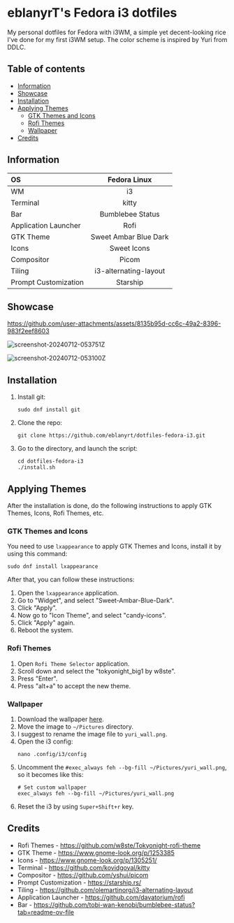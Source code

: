 # eblanyrT's Fedora i3 dotfiles
My personal dotfiles for Fedora with i3WM, a simple yet decent-looking rice I've done for my first i3WM setup. The color scheme is inspired by Yuri from DDLC.

## Table of contents
* [Information](#information)
* [Showcase](#showcase)
* [Installation](#installation)
* [Applying Themes](#applying-themes)
    * [GTK Themes and Icons](#gtk-themes-and-icons)
    * [Rofi Themes](#rofi-themes)
    * [Wallpaper](#wallpaper)
* [Credits](#credits)

## Information
|OS| Fedora Linux|
|:-----|:-------:|
|WM| i3|
|Terminal| kitty|
|Bar| Bumblebee Status|
|Application Launcher| Rofi|
|GTK Theme| Sweet Ambar Blue Dark|
|Icons| Sweet Icons|
|Compositor| Picom|
|Tiling| i3-alternating-layout|
|Prompt Customization| Starship|

## Showcase
https://github.com/user-attachments/assets/8135b95d-cc6c-49a2-8396-983f2eef8603

![screenshot-20240712-053751Z](https://github.com/user-attachments/assets/d03942dd-4730-4bd2-b0a6-c8202ab12977)

![screenshot-20240712-053100Z](https://github.com/user-attachments/assets/ea66b4ec-4437-4228-87ae-6a9337767993)

## Installation
1. Install git:
    ```
    sudo dnf install git
    ```
2. Clone the repo:
    ```
    git clone https://github.com/eblanyrt/dotfiles-fedora-i3.git
    ```
3. Go to the directory, and launch the script:
    ```
    cd dotfiles-fedora-i3
    ./install.sh
    ```

## Applying Themes
After the installation is done, do the following instructions to apply GTK Themes, Icons, Rofi Themes, etc.

### GTK Themes and Icons
You need to use `lxappearance` to apply GTK Themes and Icons, install it by using this command:
```
sudo dnf install lxappearance
```

After that, you can follow these instructions:
1. Open the `lxappearance` application.
2. Go to "Widget", and select "Sweet-Ambar-Blue-Dark".
3. Click "Apply".
4. Now go to "Icon Theme", and select "candy-icons".
5. Click "Apply" again.
6. Reboot the system.

### Rofi Themes
1. Open `Rofi Theme Selector` application.
2. Scroll down and select the "tokyonight_big1 by w8ste".
3. Press "Enter".
4. Press "alt+a" to accept the new theme.

### Wallpaper
1. Download the wallpaper [here](https://images5.alphacoders.com/114/1149233.png).
2. Move the image to `~/Pictures` directory.
3. I suggest to rename the image file to `yuri_wall.png`.
4. Open the i3 config:
    ```
    nano .config/i3/config
    ```
5. Uncomment the `#exec_always feh --bg-fill ~/Pictures/yuri_wall.png`, so it becomes like this:
    ```
    # Set custom wallpaper
    exec_always feh --bg-fill ~/Pictures/yuri_wall.png
    ```
6. Reset the i3 by using `Super+Shift+r` key.

## Credits
- Rofi Themes - https://github.com/w8ste/Tokyonight-rofi-theme
- GTK Theme - https://www.gnome-look.org/p/1253385
- Icons - https://www.gnome-look.org/p/1305251/
- Terminal - https://github.com/kovidgoyal/kitty
- Compositor - https://github.com/yshui/picom
- Prompt Customization - https://starship.rs/
- Tiling - https://github.com/olemartinorg/i3-alternating-layout
- Application Launcher - https://github.com/davatorium/rofi
- Bar - https://github.com/tobi-wan-kenobi/bumblebee-status?tab=readme-ov-file